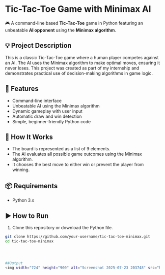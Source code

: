 # Tic-Tac-Toe Game with Minimax AI

🎮 A command-line based **Tic-Tac-Toe** game in Python featuring an unbeatable **AI opponent** using the **Minimax algorithm**.

## 💡 Project Description

This is a classic Tic-Tac-Toe game where a human player competes against an AI. The AI uses the Minimax algorithm to make optimal moves, ensuring it never loses. This project was created as part of my internship and demonstrates practical use of decision-making algorithms in game logic.

## 🚀 Features

- Command-line interface
- Unbeatable AI using the Minimax algorithm
- Dynamic gameplay with user input
- Automatic draw and win detection
- Simple, beginner-friendly Python code

## 🧠 How It Works

- The board is represented as a list of 9 elements.
- The AI evaluates all possible game outcomes using the Minimax algorithm.
- It chooses the best move to either win or prevent the player from winning.

## 📦 Requirements

- Python 3.x

## ▶️ How to Run

1. Clone this repository or download the Python file.

```bash
git clone https://github.com/your-username/tic-tac-toe-minimax.git
cd tic-tac-toe-minimax




##Output
<img width="724" height="900" alt="Screenshot 2025-07-23 203748" src="https://github.com/user-attachments/assets/6977849c-03d8-4334-b9a3-1cf567ad3027" />
